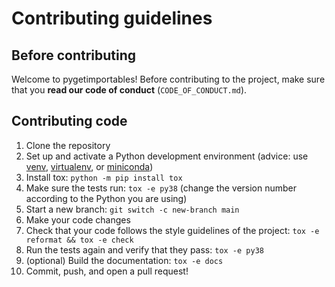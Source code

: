 # Contributing guidelines

## Before contributing

Welcome to pygetimportables! Before contributing to the project,
make sure that you **read our code of conduct** (`CODE_OF_CONDUCT.md`).

## Contributing code

1. Clone the repository
2. Set up and activate a Python development environment
   (advice: use [venv](https://docs.python.org/3/library/venv.html),
   [virtualenv](https://virtualenv.pypa.io/), or [miniconda](https://docs.conda.io/en/latest/miniconda.html))
3. Install tox: `python -m pip install tox`
4. Make sure the tests run: `tox -e py38`
   (change the version number according to the Python you are using)
5. Start a new branch: `git switch -c new-branch main`
6. Make your code changes
7. Check that your code follows the style guidelines of the project: `tox -e reformat && tox -e check`
8. Run the tests again and verify that they pass: `tox -e py38`
9. (optional) Build the documentation: `tox -e docs`
10. Commit, push, and open a pull request!
